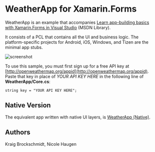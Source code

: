 WeatherApp for Xamarin.Forms
==========

WeatherApp is an example that accompanies [Learn app-building basics with Xamarin.Forms in Visual Studio](https://msdn.microsoft.com/library/mt679501.aspx) (MSDN Library).

It consists of a PCL that contains all the UI and business logic. The platform-specific projects for Android, iOS, Windows, and Tizen are the minimal app stubs.

![screenshot](Screenshots/WeatherApp-All-sml.png)


To use this sample, you must first sign up for a free API key at [http://openweathermap.org/appid](http://openweathermap.org/appid). Paste that key in place of *YOUR API KEY HERE* in the following line of **WeatherApp/Core.cs**:

```
string key = "YOUR API KEY HERE";
```

Native Version
--------------

The equivalent app written with native UI layers, is [WeatherApp (Native)](https://github.com/xamarin/mobile-samples/tree/master/Weather).

Authors
-------

Kraig Brockschmidt, Nicole Haugen
